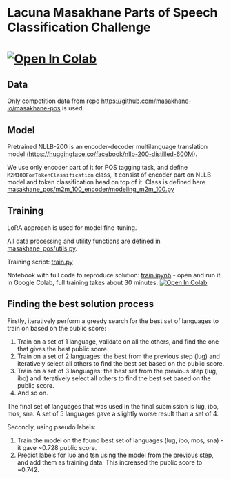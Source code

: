 # Lacuna Masakhane Parts of Speech Classification Challenge


# [![Open In Colab](https://colab.research.google.com/assets/colab-badge.svg)](https://colab.research.google.com/github/ashatilov/zindi_masakhane_pos/blob/main/train.ipynb)

## Data

Only competition data from repo https://github.com/masakhane-io/masakhane-pos is used.

## Model

Pretrained NLLB-200 is an encoder-decoder multilanguage translation model (https://huggingface.co/facebook/nllb-200-distilled-600M).

We use only encoder part of it for POS tagging task, and define `M2M100ForTokenClassification` class, it consist of encoder part on NLLB model and token classification head on top of it. Class is defined here [masakhane_pos/m2m_100_encoder/modeling_m2m_100.py](masakhane_pos/m2m_100_encoder/modeling_m2m_100.py#L27)

## Training

LoRA approach is used for model fine-tuning.

All data processing and utility functions are defined in [masakhane_pos/utils.py](masakhane_pos/utils.py#L14).

Training script: [train.py](train.py#L64)

Notebook with full code to reproduce solution: [train.ipynb](train.ipynb) - open and run it in Google Colab, full training takes about 30 minutes.
 [![Open In Colab](https://colab.research.google.com/assets/colab-badge.svg)](https://colab.research.google.com/github/ashatilov/zindi_masakhane_pos/blob/main/train.ipynb)

## Finding the best solution process

Firstly, iteratively perform a greedy search for the best set of languages to train on based on the public score:

1. Train on a set of 1 language, validate on all the others, and find the one that gives the best public score.
2. Train on a set of 2 languages: the best from the previous step (lug) and iteratively select all others to find the best set based on the public score.
3. Train on a set of 3 languages: the best set from the previous step (lug, ibo) and iteratively select all others to find the best set based on the public score.
4. And so on.

The final set of languages that was used in the final submission is lug, ibo, mos, sna. A set of 5 languages gave a slightly worse result than a set of 4.

Secondly, using pseudo labels:

1. Train the model on the found best set of languages (lug, ibo, mos, sna) - it gave ~0.728 public score.
2. Predict labels for luo and tsn using the model from the previous step, and add them as training data. This increased the public score to ~0.742.
